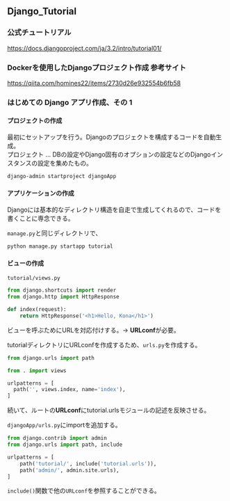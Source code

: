 ## Django_Tutorial

### 公式チュートリアル
https://docs.djangoproject.com/ja/3.2/intro/tutorial01/

### Dockerを使用したDjangoプロジェクト作成 参考サイト
https://qiita.com/homines22/items/2730d26e932554b6fb58


### はじめての Django アプリ作成、その 1
#### プロジェクトの作成
最初にセットアップを行う。Djangoのプロジェクトを構成するコードを自動生成。  
プロジェクト ... DBの設定やDjango固有のオプションの設定などのDjangoインスタンスの設定を集めたもの。  

```bash
django-admin startproject djangoApp
```  

#### アプリケーションの作成
Djangoには基本的なディレクトリ構造を自走で生成してくれるので、コードを書くことに専念できる。  

`manage.py`と同じディレクトリで、  
```bash
python manage.py startapp tutorial
```  

#### ビューの作成
`tutorial/views.py`  
```python
from django.shortcuts import render
from django.http import HttpResponse

def index(request):
    return HttpResponse('<h1>Hello, Kona</h1>')
```

ビューを呼ぶためにURLを対応付けする。→ <b>URLconf</b>が必要。

tutorialディレクトリにURLconfを作成するため、`urls.py`を作成する。  

```python
from django.urls import path

from . import views

urlpatterns = [
  path('', views.index, name='index'),
]
```

続いて、ルートの<b>URLconf</b>にtutorial.urlsモジュールの記述を反映させる。

`djangoApp/urls.py`にimportを追加する。
```python
from django.contrib import admin
from django.urls import path, include

urlpatterns = [
    path('tutorial/', include('tutorial.urls')),
    path('admin/', admin.site.urls),
]
```

`include()`関数で他の`URLconf`を参照することができる。
